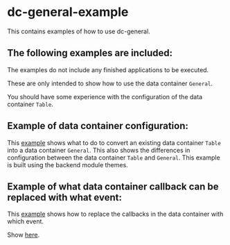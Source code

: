 dc-general-example
==================
This contains examples of how to use dc-general.


The following examples are included:
------------------------------------
The examples do not include any finished applications to be executed.

These are only intended to show how to use 
the data container `General`. 

You should have some experience with the configuration of the data container `Table`.


Example of data container configuration:
----------------------------------------
This [example][example-1] shows what to do to convert an existing data container `Table` into a data container `General`.
This also shows the differences in configuration between the data container `Table` and `General`.
This example is built using the backend module themes.


Example of what data container callback can be replaced with what event:
------------------------------------------------------------------------
This [example][example-2] shows how to replace the callbacks in the data container with which event.

Show [here][example-2].

















[example-1]: https://github.com/contao-community-alliance/dc-general-example/blob/master/example/example-1/example-1.md
[example-2]: https://github.com/contao-community-alliance/dc-general-example/blob/master/example/example-2/example-2.md
